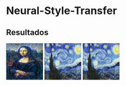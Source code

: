 # Neural-Style-Transfer

## Resultados

<p float="left">
  <img src="https://github.com/WilliamGaggiotti/Neural-Style-Transfer/blob/main/style_images/van_gogh/mona_lisa_noche_estrellada/generated/william2_van_gogh_at_iteration_3900.png" width="100" height="100" />
  <img src="https://github.com/WilliamGaggiotti/Neural-Style-Transfer/blob/main/style_images/van_gogh/noche_estrellada.jpeg" width="100" height="100" /> 
  <img src="https://github.com/WilliamGaggiotti/Neural-Style-Transfer/blob/main/style_images/van_gogh/noche_estrellada.jpeg" width="100" height="100" />
</p>
